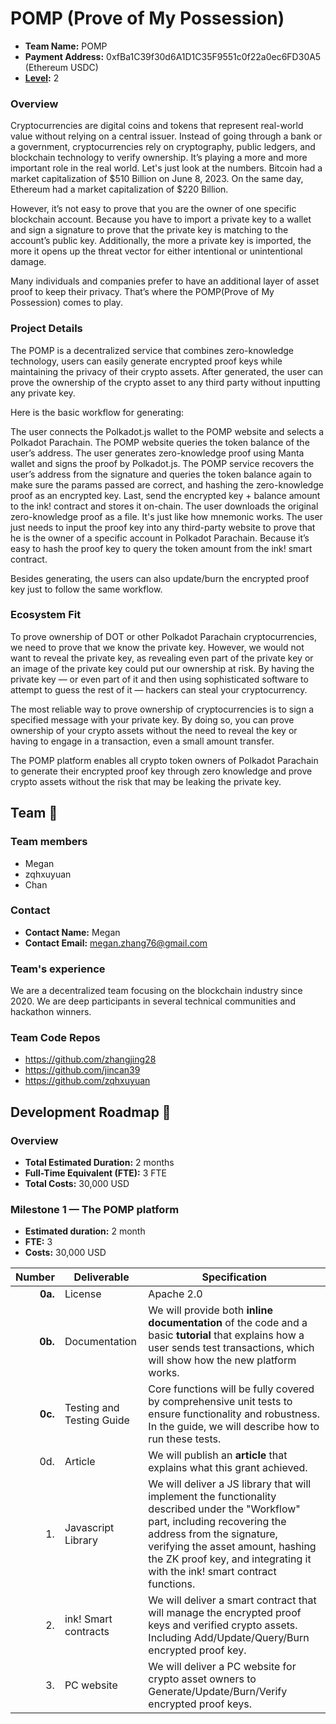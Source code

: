 # POMP (Prove of My Possession)

- **Team Name:** POMP
- **Payment Address:** 0xfBa1C39f30d6A1D1C35F9551c0f22a0ec6FD30A5 (Ethereum USDC)
- **[Level](https://github.com/w3f/Grants-Program/tree/master#level_slider-levels):** 2

### Overview

Cryptocurrencies are digital coins and tokens that represent real-world value without relying on a central issuer. Instead of going through a bank or a government, cryptocurrencies rely on cryptography, public ledgers, and blockchain technology to verify ownership. It’s playing a more and more important role in the real world. Let's just look at the numbers. Bitcoin had a market capitalization of $510 Billion on June 8, 2023. On the same day, Ethereum had a market capitalization of $220 Billion.

However, it’s not easy to prove that you are the owner of one specific blockchain account. Because you have to import a private key to a wallet and sign a signature to prove that the private key is matching to the account’s public key. Additionally, the more a private key is imported, the more it opens up the threat vector for either intentional or unintentional damage.

Many individuals and companies prefer to have an additional layer of asset proof to keep their privacy. That’s where the POMP(Prove of My Possession) comes to play.

### Project Details

The POMP is a decentralized service that combines zero-knowledge technology, users can easily generate encrypted proof keys while maintaining the privacy of their crypto assets. After generated, the user can prove the ownership of the crypto asset to any third party without inputting any private key.

Here is the basic workflow for generating:

The user connects the Polkadot.js wallet to the POMP website and selects a Polkadot Parachain.
The POMP website queries the token balance of the user’s address.
The user generates zero-knowledge proof using Manta wallet and signs the proof by Polkadot.js.
The POMP service recovers the user’s address from the signature and queries the token balance again to make sure the params passed are correct, and hashing the zero-knowledge proof as an encrypted key. Last, send the encrypted key + balance amount to the ink! contract and stores it on-chain.
The user downloads the original zero-knowledge proof as a file. It's just like how mnemonic works.
The user just needs to input the proof key into any third-party website to prove that he is the owner of a specific account in Polkadot Parachain. Because it’s easy to hash the proof key to query the token amount from the ink! smart contract.

Besides generating, the users can also update/burn the encrypted proof key just to follow the same workflow.

### Ecosystem Fit

To prove ownership of DOT or other Polkadot Parachain cryptocurrencies, we need to prove that we know the private key. However, we would not want to reveal the private key, as revealing even part of the private key or an image of the private key could put our ownership at risk. By having the private key — or even part of it and then using sophisticated software to attempt to guess the rest of it — hackers can steal your cryptocurrency. 

The most reliable way to prove ownership of cryptocurrencies is to sign a specified message with your private key. By doing so, you can prove ownership of your crypto assets without the need to reveal the key or having to engage in a transaction, even a small amount transfer.

The POMP platform enables all crypto token owners of Polkadot Parachain to generate their encrypted proof key through zero knowledge and prove crypto assets without the risk that may be leaking the private key.

## Team :busts_in_silhouette:

### Team members

- Megan
- zqhxuyuan
- Chan

### Contact

- **Contact Name:** Megan
- **Contact Email:** megan.zhang76@gmail.com

### Team's experience

We are a decentralized team focusing on the blockchain industry since 2020. We are deep participants in several technical communities and hackathon winners. 

### Team Code Repos

- https://github.com/zhangjing28
- https://github.com/jincan39
- https://github.com/zqhxuyuan

## Development Roadmap :nut_and_bolt:

### Overview

- **Total Estimated Duration:** 2 months
- **Full-Time Equivalent (FTE):**  3 FTE
- **Total Costs:** 30,000 USD

### Milestone 1 — The POMP platform

- **Estimated duration:** 2 month
- **FTE:**  3
- **Costs:** 30,000 USD

| Number | Deliverable | Specification |
| -----: | ----------- | ------------- |
| **0a.** | License | Apache 2.0 |
| **0b.** | Documentation | We will provide both **inline documentation** of the code and a basic **tutorial** that explains how a user sends test transactions, which will show how the new platform works. |
| **0c.** | Testing and Testing Guide | Core functions will be fully covered by comprehensive unit tests to ensure functionality and robustness. In the guide, we will describe how to run these tests. |
| 0d. | Article | We will publish an **article** that explains what this grant achieved.|
| 1. | Javascript Library | We will deliver a JS library that will implement the functionality described under the "Workflow" part, including recovering the address from the signature, verifying the asset amount, hashing the ZK proof key, and integrating it with the ink!  smart contract functions.|
| 2. | ink! Smart contracts | We will deliver a smart contract that will manage the encrypted proof keys and verified crypto assets. Including Add/Update/Query/Burn encrypted proof key. |
| 3. | PC website | We will deliver a PC website for crypto asset owners to Generate/Update/Burn/Verify encrypted proof keys.
